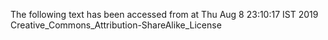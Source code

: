 The following text has been accessed from at Thu Aug 8 23:10:17 IST 2019
Creative_Commons_Attribution-ShareAlike_License
